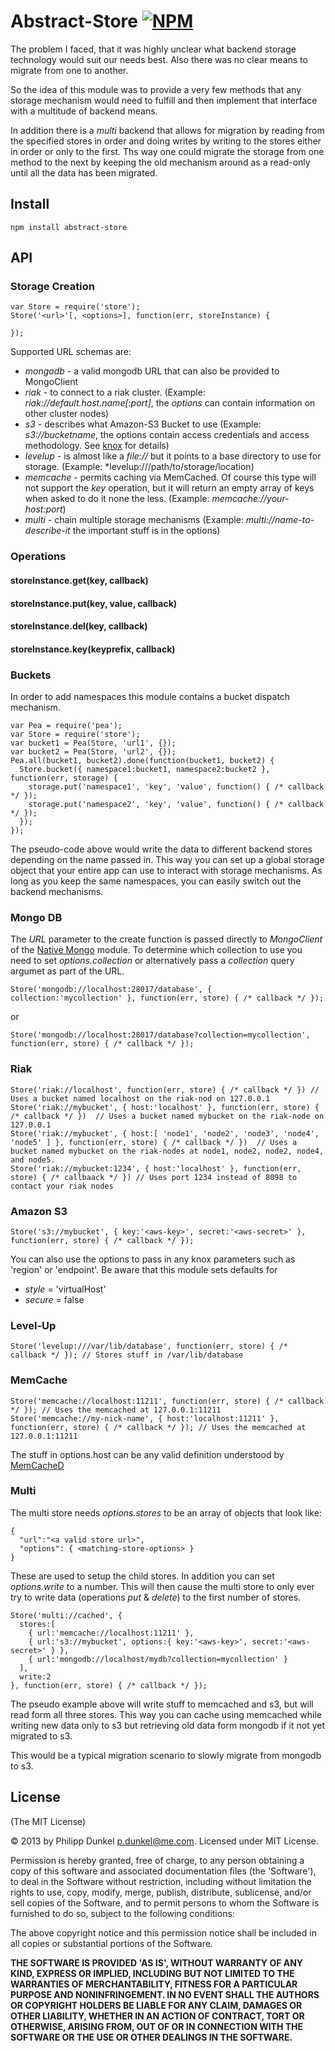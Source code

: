 # Abstract-Store [![NPM](https://nodei.co/npm/abstract-store.png)](https://nodei.co/npm/abstract-store/)

The problem I faced, that it was highly unclear what backend storage technology would suit our needs best. Also there was no clear means to migrate from one to another.

So the idea of this module was to provide a very few methods that any storage mechanism would need to fulfill and then implement that interface with a multitude of backend means.

In addition there is a *multi* backend that allows for migration by reading from the specified stores in order and doing writes by writing to the stores either in order or only to the first. Ths way one could migrate the storage from one method to the next by keeping the old mechanism around as a read-only until all the data has been migrated.

## Install

    npm install abstract-store

## API

### Storage Creation

    var Store = require('store');
    Store('<url>'[, <options>], function(err, storeInstance) {

    });

Supported URL schemas are:

 * *mongodb* - a valid mongodb URL that can also be provided to MongoClient
 * *riak* - to connect to a riak cluster. (Example: *riak://default.host.name[:port]*, the *options* can contain information on other cluster nodes)
 * *s3* - describes what Amazon-S3 Bucket to use (Example: *s3://bucketname*, the options contain access credentials and access methodology. See [knox](http://npmjs.org/package/knox) for details)
 * *levelup* - is almost like a *file://* but it points to a base directory to use for storage. (Example: *levelup:///path/to/storage/location)
 * *memcache* - permits caching via MemCached. Of course this type will not support the *key* operation, but it will return an empty array of keys when asked to do it none the less. (Example: *memcache://your-host:port*)
 * *multi* - chain multiple storage mechanisms (Example: *multi://name-to-describe-it* the important stuff is in the options)

### Operations

#### storeInstance.get(key, callback)
#### storeInstance.put(key, value, callback)
#### storeInstance.del(key, callback)
#### storeInstance.key(keyprefix, callback)

### Buckets

In order to add namespaces this module contains a bucket dispatch mechanism.

    var Pea = require('pea');
    var Store = require('store');
    var bucket1 = Pea(Store, 'url1', {});
    var bucket2 = Pea(Store, 'url2', {});
    Pea.all(bucket1, bucket2).done(function(bucket1, bucket2) {
      Store.bucket({ namespace1:bucket1, namespace2:bucket2 }, function(err, storage) {
        storage.put('namespace1', 'key', 'value', function() { /* callback */ });
        storage.put('namespace2', 'key', 'value', function() { /* callback */ });
      });
    });

The pseudo-code above would write the data to different backend stores depending on the name passed in. This way you can set up a global storage object that your entire app can use to interact with storage mechanisms. As long as you keep the same namespaces, you can easily switch out the backend mechanisms.

### Mongo DB

The *URL* parameter to the create function is passed directly to *MongoClient* of the [Native Mongo](https://npmjs.org/package/mongodb) module. To determine which collection to use you need to set *options.collection* or alternatively pass a *collection* query argumet as part of the URL.

    Store('mongodb://localhost:28017/database', { collection:'mycollection' }, function(err, store) { /* callback */ });

or

    Store('mongodb://localhost:28017/database?collection=mycollection', function(err, store) { /* callback */ });

### Riak

    Store('riak://localhost', function(err, store) { /* callback */ }) // Uses a bucket named localhost on the riak-nod on 127.0.0.1
    Store('riak://mybucket', { host:'localhost' }, function(err, store) { /* callback */ })  // Uses a bucket named mybucket on the riak-node on 127.0.0.1
    Store('riak://mybucket', { host:[ 'node1', 'node2', 'node3', 'node4', 'node5' ] }, function(err, store) { /* callback */ })  // Uses a bucket named mybucket on the riak-nodes at node1, node2, node2, node4, and node5.
    Store('riak://mybucket:1234', { host:'localhost' }, function(err, store) { /* callbaack */ }) // Uses port 1234 instead of 8098 to contact your riak nodes


### Amazon S3

    Store('s3://mybucket', { key:'<aws-key>', secret:'<aws-secret>' }, function(err, store) { /* callback */ });

You can also use the options to pass in any knox parameters such as 'region' or 'endpoint'. Be aware that this module sets defaults for

  * *style* = 'virtualHost'
  * *secure* = false

### Level-Up

    Store('levelup:///var/lib/database', function(err, store) { /* callback */ }); // Stores stuff in /var/lib/database

### MemCache

    Store('memcache://localhost:11211', function(err, store) { /* callback */ }); // Uses the memcached at 127.0.0.1:11211
    Store('memcache://my-nick-name', { host:'localhost:11211' }, function(err, store) { /* callback */ }); // Uses the memcached at 127.0.0.1:11211

The stuff in options.host can be any valid definition understood by [MemCacheD](https://npmjs.org/package/memcached)

### Multi

The multi store needs *options.stores* to be an array of objects that look like:

    {
      "url":"<a valid store url>",
      "options": { <matching-store-options> }
    }

These are used to setup the child stores. In addition you can set *options.write* to a number. This will then cause the multi store to only ever try to write data (operations *put* & *delete*) to the first number of stores.

    Store('multi://cached', {
      stores:[
        { url:'memcache://localhost:11211' },
        { url:'s3://mybucket', options:{ key:'<aws-key>', secret:'<aws-secret>' } },
        { url:'mongodb://localhost/mydb?collection=mycollection' }
      ],
      write:2
    }, function(err, store) { /* callback */ });

The pseudo example above will write stuff to memcached and s3, but will read form all three stores. This way you can cache using memcached while writing new data only to s3 but retrieving old data form mongodb if it not yet migrated to s3.

This would be a typical migration scenario to slowly migrate from mongodb to s3.

## License

(The MIT License)

© 2013 by Philipp Dunkel <p.dunkel@me.com>. Licensed under MIT License.

Permission is hereby granted, free of charge, to any person obtaining
a copy of this software and associated documentation files (the
'Software'), to deal in the Software without restriction, including
without limitation the rights to use, copy, modify, merge, publish,
distribute, sublicense, and/or sell copies of the Software, and to
permit persons to whom the Software is furnished to do so, subject to
the following conditions:

The above copyright notice and this permission notice shall be
included in all copies or substantial portions of the Software.

**THE SOFTWARE IS PROVIDED 'AS IS', WITHOUT WARRANTY OF ANY KIND,
EXPRESS OR IMPLIED, INCLUDING BUT NOT LIMITED TO THE WARRANTIES OF
MERCHANTABILITY, FITNESS FOR A PARTICULAR PURPOSE AND NONINFRINGEMENT.
IN NO EVENT SHALL THE AUTHORS OR COPYRIGHT HOLDERS BE LIABLE FOR ANY
CLAIM, DAMAGES OR OTHER LIABILITY, WHETHER IN AN ACTION OF CONTRACT,
TORT OR OTHERWISE, ARISING FROM, OUT OF OR IN CONNECTION WITH THE
SOFTWARE OR THE USE OR OTHER DEALINGS IN THE SOFTWARE.**
